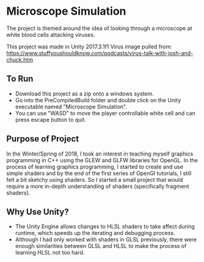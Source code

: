 # Microscope Simulation

The project is themed around the idea of looking through a microscope at white blood cells attacking viruses.

This project was made in Unity 2017.3.1f1
Virus image pulled from: https://www.stuffyoushouldknow.com/podcasts/virus-talk-with-josh-and-chuck.htm

## To Run
 - Download this project as a zip onto a windows system. 
 - Go into the PreCompiledBuild folder and double click on the Unity executable named "Microscope Simulation".
 - You can use "WASD" to move the player controllable white cell and can press escape button to quit.

 
## Purpose of Project
 In the Winter/Spring of 2018, I took an interest in teaching myself graphics programming in C++ using the GLEW and GLFW libraries for OpenGL. In the process of learning graphics programming, I started to create and use simple shaders and by the end of the first series of OpenGl tutorials, I still felt a bit sketchy using shaders. So I started a small project that would require a more in-depth understanding of shaders (specifically fragment shaders).

## Why Use Unity?
 - The Unity Engine allows changes to HLSL shaders to take affect during runtime, which speeds up the iterating and debugging process. 
 - Although I had only worked with shaders in GLSL previously, there were enough similarities between GLSL and HLSL to make the process of learning HLSL not too hard.
 
